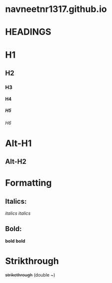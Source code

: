 # navneetnr1317.github.io

# HEADINGS


# H1
## H2
### H3
#### H4
##### H5
###### H6

Alt-H1
======

Alt-H2
------



# Formatting

## Italics:
*italics* 
_italics_

## Bold:
**bold**
__bold__

# Strikthrough
~~strikethrough~~ (double ~)
